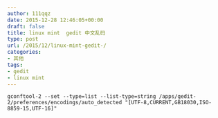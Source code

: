 ```yaml
---
author: 111qqz
date: 2015-12-28 12:46:05+00:00
draft: false
title: linux mint  gedit 中文乱码
type: post
url: /2015/12/linux-mint-gedit-/
categories:
- 其他
tags:
- gedit
- linux mint
---
```




    
    gconftool-2 --set --type=list --list-type=string /apps/gedit-2/preferences/encodings/auto_detected "[UTF-8,CURRENT,GB18030,ISO-8859-15,UTF-16]"



